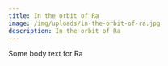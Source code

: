 ```yaml
---
title: In the orbit of Ra
image: /img/uploads/in-the-orbit-of-ra.jpg
description: In the orbit of Ra
---
```

Some body text for Ra
